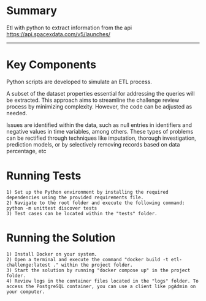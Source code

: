 # Summary

Etl with python to extract information from the api https://api.spacexdata.com/v5/launches/

---------------------

# Key Components

Python scripts are developed to simulate an ETL process.

A subset of the dataset properties essential for addressing the queries will be extracted. This approach aims to
streamline the challenge review process by minimizing complexity. However, the code can be adjusted as needed.

Issues are identified within the data, such as null entries in identifiers and negative values in time variables, 
among others. These types of problems can be rectified through techniques like imputation, thorough investigation, 
prediction models, or by selectively removing records based on data percentage, etc


# Running Tests
	1) Set up the Python environment by installing the required dependencies using the provided requirements file.
	2) Navigate to the root folder and execute the following command: python -m unittest discover tests
	3) Test cases can be located within the "tests" folder.
	
# Running the Solution

	1) Install Docker on your system.
	2) Open a terminal and execute the command "docker build -t etl-challenge:latest ." within the project folder.
	3) Start the solution by running "docker compose up" in the project folder.
	4) Review logs in the container files located in the "logs" folder. To access the PostgreSQL container, you can use a client like pgAdmin on your computer.
